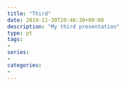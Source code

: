 ```yaml
---
title: "Third"
date: 2019-11-30T20:46:30+09:00
description: "My third presentation"
type: pt
tags:
-
series:
-
categories:
-
---
```

